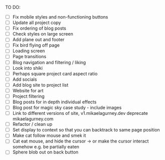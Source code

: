 TO DO:

- [ ] Fix mobile styles and non-functioning buttons
- [ ] Update all project copy
- [ ] Fix ordering of blog posts
- [ ] Check styles on large screen
- [ ] Add plane out and footer
- [ ] Fix bird flying off page
- [ ] Loading screen
- [ ] Page transitions
- [ ] Blog navigation and filtering / liking 
- [ ] Look into shiki
- [ ] Perhaps square project card aspect ratio
- [ ] Add socials
- [ ] Add blog site to project list
- [ ] Website for art
- [ ] Project filtering
- [ ] Blog posts for in depth individual effects
- [ ] Blog post for magic sky case study - include images 
- [ ] Link to different versions of site, v1.mikaelagurney.dev deprecate mikaelagurney.com
- [ ] Refactor / clean up
- [ ] Set display to context so that you can backtrack to same page position
- [ ] Make cat follow mouse and smek it
- [ ] Cat eat mouse, and hide the cursor -> or make the cursor interact somehow e.g. be partially eaten
- [ ] Sphere blob out on back button
